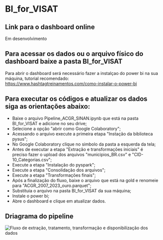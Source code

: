 # BI_for_VISAT

## Link para o dashboard online
Em desenvolvimento

## Para acessar os dados ou o arquivo físico do dashboard baixe a pasta BI_for_VISAT
Para abrir o dashboard será necessário fazer a instalçao do power bi na sua máquina, tutorial recomendado: https://www.hashtagtreinamentos.com/como-instalar-o-power-bi

## Para executar os códigos e atualizar os dados siga as orientações abaixo:
* Baixe o arquivo Pipeline_ACGR_SINAN.ipynb que está na pasta BI_for_VISAT e adicione no seu drive;
* Selecione a opção "abrir como Google Colaboratory";
* Acessando o arquivo execute a primeira etapa "Instação da biblioteca pysus";
* No Google Colaboratory clique no simbolo da pasta a esquerda da tela;
* Antes de executar a etapa "Extração e transformações iniciais" é preciso fazer o upload dos arquivos "municipios_BR.csv" e "CID-10_Categorias.csv";
* Execute a etapa "Instalação do pyspark";
* Execute a etapa "Consolidação dos arquivos";
* Execute a etapa "Transformações finais";
* Após a finalização do fluxo, baixe o arquivo que está na gold e renomeie para "ACGR_2007_2023_ouro.parquet";
* Substituia o arquivo na pasta BI_for_VISAT da sua máquina;
* Instale o power bi;
* Abre o dashboard e clique em atualizar dados.

## Driagrama do pipeline
![Fluxo de extração, tratamento, transformação e disponibilização dos dados](https://drive.google.com/file/d/1NqhP4FXB5nWeu-8aKE350BhMjD2IYgG7/view?usp=sharing)
